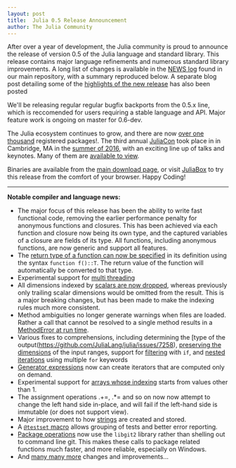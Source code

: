 ```yaml
---
layout: post
title:  Julia 0.5 Release Announcement
author: The Julia Community
---
```


After over a year of development, the Julia community is proud to announce
the release of version 0.5 of the Julia language and standard library. This release contains
major language refinements and numerous standard library improvements.
A long list of changes is available in the
[NEWS log](https://github.com/JuliaLang/julia/blob/master/NEWS.md#julia-v050-release-notes)
found in our main repository, with a summary reproduced below. A separate blog post detailing some 
of the [highlights of the new release](TODO) has also been posted

We'll be releasing regular regular bugfix backports 
from the 0.5.x line, which is reccomended for users requiring a stable language and API. 
Major feature work is ongoing on master for 0.6-dev.

The Julia ecosystem continues to grow, and there are now
[over one thousand](http://pkg.julialang.org/pulse.html) registered packages!.
The third annual [JuliaCon](http://juliacon.org/)  took place in  in Cambridge, MA in the [summer of 2016](http://julialang.org/blog/2016/09/juliacon2016), with an exciting line up
of talks and keynotes. Many of them are [available to view](https://www.youtube.com/playlist?list=PLP8iPy9hna6SQPwZUDtAM59-wPzCPyD_S).

Binaries are available from the
[main download page](http://julialang.org/downloads/), or visit [JuliaBox](https://juliabox.com/)
to try this release from the comfort of your browser. Happy Coding!

***************************

**Notable compiler and language news:**

- The major focus of this release has been the ability to write fast functional code, removing the earlier performance penalty for
  anonymous functions and closures. This has been achieved via each function and closure now being its own type, and the captured variables 
  of a closure are fields of its type. All functions, including anonymous functions, are now generic and support all features. 
- The [return type of a function can now be specified](https://github.com/JuliaLang/julia/issues/1090) in its definition using the syntax `function f()::T`. The return value of the
  function will automatically be converted to that type. 
- Experimental support for [multi threading](http://docs.julialang.org/en/latest/manual/parallel-computing/#multi-threading-experimental) 
- All dimensions indexed by [scalars are now dropped](https://github.com/JuliaLang/julia/issues/13612), 
  whereas previously only trailing scalar dimensions would be omitted from the result. This is a major breaking changes, but 
  has been made to make the indexing rules much more consistent. 
- Method ambiguities no longer generate warnings when files are loaded. Rather a call that cannot be resolved to a 
  single method results in a [MethodError at run time](https://github.com/JuliaLang/julia/issues/6190).
- Various fixes to comprehensions, including determining the [type of the output(https://github.com/JuliaLang/julia/issues/7258),
  [preserving the dimensions](https://github.com/JuliaLang/julia/issues/16622) of the input ranges, support for 
  [filtering](https://github.com/JuliaLang/julia/issues/550) with `if`, and [nested iterations](https://github.com/JuliaLang/julia/issues/4867)
  using multiple `for` keywords
- [Generator expressions](https://github.com/JuliaLang/julia/issues/4470) now can create iterators that are computed only on demand. 
- Experimental support for [arrays whose indexing](https://github.com/JuliaLang/julia/issues/16260) starts from values other than 1. 
- The assignment operations .+=, .*= and so on now now attempt to change the left hand side in-place, and will fail if the left-hand side 
   is immutable (or does not support view). 
- Major improvement to how [strings](https://github.com/JuliaLang/julia/issues/16107) are created and stored.
- A [`@testset` macro](https://github.com/JuliaLang/julia/issues/13062) allows grouping of tests and better error reporting. 
- [Package operations](https://github.com/JuliaLang/julia/issues/11196) now use the `libgit2` library rather than shelling out to command line git. This makes these calls to package
  related functions much faster, and more reliable, especially on Windows. 
- And [many many more](https://github.com/JuliaLang/julia/blob/master/NEWS.md#julia-v050-release-notes) changes and improvements...

